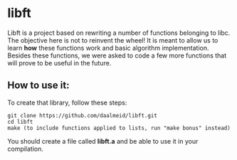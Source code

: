# libft
Libft is a project based on rewriting a number of functions belonging to libc. The objective here
is not to reinvent the wheel! It is meant to allow us to learn **how** these functions work and
basic algorithm implementation. Besides these functions, we were asked to code a few more functions
that will prove to be useful in the future.

## How to use it:

To create that library, follow these steps:

	git clone https://github.com/daalmeid/libft.git
	cd libft
	make (to include functions applied to lists, run "make bonus" instead)
  You should create a file called **libft.a** and be able to use it in your compilation.
